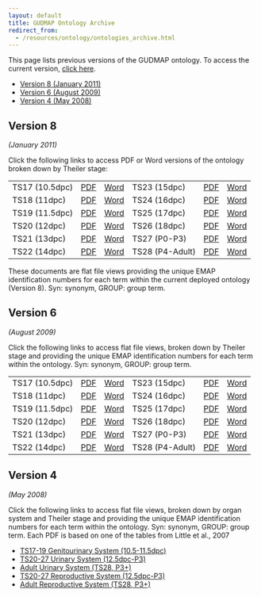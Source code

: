 ```yaml
---
layout: default
title: GUDMAP Ontology Archive
redirect_from:
  - /resources/ontology/ontologies_archive.html
---
```


This page lists previous versions of the GUDMAP ontology. To access the current version, [click here](/resources/ontology/).

* [Version 8 (January 2011)](#version-8)
* [Version 6 (August 2009)](#version-6)
* [Version 4 (May 2008)](#version-4)

## Version 8
*(January 2011)*

Click the following links to access PDF or Word versions of the ontology broken down by Theiler stage:

| | | | | | |
|-|-|-|-|-|-|
|TS17 (10.5dpc) |[PDF](/Docs/Ontologies/TS17_Database_Version_8GroupsTrailing.pdf) |[Word](/Docs/Ontologies/TS17_Database_Version_8GroupsTrailing.doc) | TS23 (15dpc) | [PDF](/Docs/Ontologies/TS23_Database_Version_8GroupsTrailing.pdf) | [Word](/Docs/Ontologies/TS23_Database_Version_8GroupsTrailing.doc) |
| TS18 (11dpc)| [PDF](/Docs/Ontologies/TS18_Database_Version_8GroupsTrailing.pdf)| [Word](/Docs/Ontologies/TS18_Database_Version_8GroupsTrailing.doc) |TS24 (16dpc) | [PDF](/Docs/Ontologies/TS24_Database_Version_8GroupsTrailing.pdf) | [Word](/Docs/Ontologies/TS24_Database_Version_8GroupsTrailing.doc) |
| TS19 (11.5dpc) | [PDF](/Docs/Ontologies/TS19_Database_Version8GroupsTrailing.pdf) | [Word](/Docs/Ontologies/TS19_Database_Version8GroupsTrailing.doc) | TS25 (17dpc) | [PDF](/Docs/Ontologies/TS25_Database_Version_8GroupsTrailing.pdf) | [Word](/Docs/Ontologies/TS25_Database_Version_8GroupsTrailing.doc) |
| TS20 (12dpc) | [PDF](/Docs/Ontologies/TS20_Database_Version_8GroupsTrailing.pdf) | [Word](/Docs/Ontologies/TS20_Database_Version_8GroupsTrailing.doc) | TS26 (18dpc) | [PDF](/Docs/Ontologies/TS26_Database_Version_8GroupsTrailing.pdf) | [Word](/Docs/Ontologies/TS26_Database_Version_8GroupsTrailing.doc) |
| TS21 (13dpc) | [PDF](/Docs/Ontologies/TS21_Database_Version_8GroupsTrailing.pdf) | [Word](/Docs/Ontologies/TS21_Database_Version_8GroupsTrailing.doc) | TS27 (P0-P3) | [PDF](/Docs/Ontologies/TS27_Database_Version_8GroupsTrailing.pdf) | [Word](/Docs/Ontologies/TS27_Database_Version_8GroupsTrailing.doc) |
| TS22 (14dpc) | [PDF](/Docs/Ontologies/TS22_Database_Version8GroupsTrailing.pdf) | [Word](/Docs/Ontologies/TS22_Database_Version8GroupsTrailing.doc) | TS28 (P4-Adult) | [PDF](/Docs/Ontologies/TS28_Database_Version_8GroupsTrailing.pdf) | [Word](/Docs/Ontologies/TS28_Database_Version_8GroupsTrailing.doc) |


These documents are flat file views providing the unique EMAP identification numbers for each term within the current deployed ontology (Version 8). Syn: synonym, GROUP: group term.

## Version 6
*(August 2009)*

Click the following links to access flat file views, broken down by Theiler stage and providing the unique EMAP identification numbers for each term within the ontology. Syn: synonym, GROUP: group term.

| | | | | | |
|-|-|-|-|-|-|
|TS17 (10.5dpc) |[PDF](/Docs/Ontologies/TS17_Database_Version_6.pdf) |[Word](/Docs/Ontologies/TS17_Database_Version_6.doc) | TS23 (15dpc) | [PDF](/Docs/Ontologies/TS23_Database_Version_6.pdf) | [Word](/Docs/Ontologies/TS23_Database_Version_6.doc) |
| TS18 (11dpc)| [PDF](/Docs/Ontologies/TS18_Database_Version_6.pdf)| [Word](/Docs/Ontologies/TS18_Database_Version_6.doc) |TS24 (16dpc) | [PDF](/Docs/Ontologies/TS24_Database_Version_6.pdf) | [Word](/Docs/Ontologies/TS24_Database_Version_6.doc) |
| TS19 (11.5dpc) | [PDF](/Docs/Ontologies/TS19_Database_Version_6.pdf) | [Word](/Docs/Ontologies/TS19_Database_Version_6.doc) | TS25 (17dpc) | [PDF](/Docs/Ontologies/TS25_Database_Version_6.pdf) | [Word](/Docs/Ontologies/TS25_Database_Version_6.doc) |
| TS20 (12dpc) | [PDF](/Docs/Ontologies/TS20_Database_Version_6.pdf) | [Word](/Docs/Ontologies/TS20_Database_Version_6.doc) | TS26 (18dpc) | [PDF](/Docs/Ontologies/TS26_Database_Version_6.pdf) | [Word](/Docs/Ontologies/TS26_Database_Version_6.doc) |
| TS21 (13dpc) | [PDF](/Docs/Ontologies/TS21_Database_Version_6.pdf) | [Word](/Docs/Ontologies/TS21_Database_Version_6.doc) | TS27 (P0-P3) | [PDF](/Docs/Ontologies/TS27_Database_Version_6.pdf) | [Word](/Docs/Ontologies/TS27_Database_Version_6.doc) |
| TS22 (14dpc) | [PDF](/Docs/Ontologies/TS22_Database_Version_6.pdf) | [Word](/Docs/Ontologies/TS22_Database_Version_6.doc) | TS28 (P4-Adult) | [PDF](/Docs/Ontologies/TS28_Database_Version_6.pdf) | [Word](/Docs/Ontologies/TS28_Database_Version_6.doc) |

## Version 4
*(May 2008)*

Click the following links to access flat file views, broken down by organ system and Theiler stage and providing the unique EMAP identification numbers for each term within the ontology. Syn: synonym, GROUP: group term. Each PDF is based on one of the tables from Little et al., 2007

* [TS17-19 Genitourinary System (10.5-11.5dpc)](/Docs/Ontologies/TS17_19_Genitourinary_system.pdf)
* [TS20-27 Urinary System (12.5dpc-P3)](/Docs/Ontologies/TS20_27_Urinary_System_12_5dpc_P3.pdf)
* [Adult Urinary System (TS28, P3+)](/Docs/Ontologies/Adult_Urinary_System_TS28_P3.pdf)
* [TS20-27 Reproductive System (12.5dpc-P3)](/Docs/Ontologies/TS20_27_Reproductive_System_12_5dpc_P3.pdf)
* [Adult Reproductive System (TS28, P3+)](/Docs/Ontologies/Adult_Reproductive_System_TS28_P.pdf)
